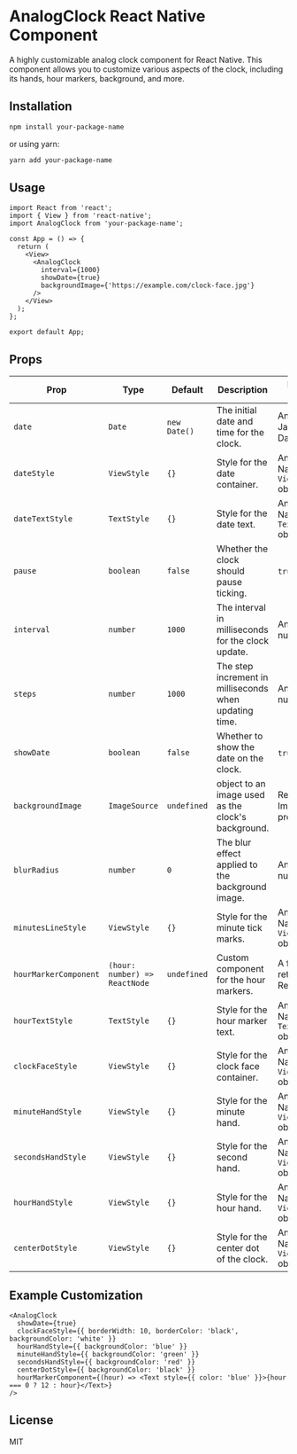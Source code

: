 # AnalogClock React Native Component

A highly customizable analog clock component for React Native. This component allows you to customize various aspects of the clock, including its hands, hour markers, background, and more.

## Installation

```sh
npm install your-package-name
```

or using yarn:

```sh
yarn add your-package-name
```

## Usage

```tsx
import React from 'react';
import { View } from 'react-native';
import AnalogClock from 'your-package-name';

const App = () => {
  return (
    <View>
      <AnalogClock
        interval={1000}
        showDate={true}
        backgroundImage={'https://example.com/clock-face.jpg'}
      />
    </View>
  );
};

export default App;
```

## Props

| Prop | Type | Default | Description | Possible Values |
|------|------|---------|-------------|-----------------|
| `date` | `Date` | `new Date()` | The initial date and time for the clock. | Any valid JavaScript Date object |
| `dateStyle` | `ViewStyle` | `{}` | Style for the date container. | Any React Native `ViewStyle` object |
| `dateTextStyle` | `TextStyle` | `{}` | Style for the date text. | Any React Native `TextStyle` object |
| `pause` | `boolean` | `false` | Whether the clock should pause ticking. | `true` or `false` |
| `interval` | `number` | `1000` | The interval in milliseconds for the clock update. | Any positive number |
| `steps` | `number` | `1000` | The step increment in milliseconds when updating time. | Any positive number |
| `showDate` | `boolean` | `false` | Whether to show the date on the clock. | `true` or `false` |
| `backgroundImage` | `ImageSource` | `undefined` | object to an image used as the clock's background. | React Native ImageSource prop |
| `blurRadius` | `number` | `0` | The blur effect applied to the background image. | Any positive number |
| `minutesLineStyle` | `ViewStyle` | `{}` | Style for the minute tick marks. | Any React Native `ViewStyle` object |
| `hourMarkerComponent` | `(hour: number) => ReactNode` | `undefined` | Custom component for the hour markers. | A function returning a ReactNode |
| `hourTextStyle` | `TextStyle` | `{}` | Style for the hour marker text. | Any React Native `TextStyle` object |
| `clockFaceStyle` | `ViewStyle` | `{}` | Style for the clock face container. | Any React Native `ViewStyle` object |
| `minuteHandStyle` | `ViewStyle` | `{}` | Style for the minute hand. | Any React Native `ViewStyle` object |
| `secondsHandStyle` | `ViewStyle` | `{}` | Style for the second hand. | Any React Native `ViewStyle` object |
| `hourHandStyle` | `ViewStyle` | `{}` | Style for the hour hand. | Any React Native `ViewStyle` object |
| `centerDotStyle` | `ViewStyle` | `{}` | Style for the center dot of the clock. | Any React Native `ViewStyle` object |

## Example Customization

```tsx
<AnalogClock
  showDate={true}
  clockFaceStyle={{ borderWidth: 10, borderColor: 'black', backgroundColor: 'white' }}
  hourHandStyle={{ backgroundColor: 'blue' }}
  minuteHandStyle={{ backgroundColor: 'green' }}
  secondsHandStyle={{ backgroundColor: 'red' }}
  centerDotStyle={{ backgroundColor: 'black' }}
  hourMarkerComponent={(hour) => <Text style={{ color: 'blue' }}>{hour === 0 ? 12 : hour}</Text>}
/>
```

## License

MIT

